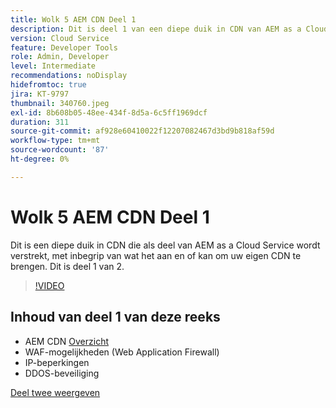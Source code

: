 ```yaml
---
title: Wolk 5 AEM CDN Deel 1
description: Dit is deel 1 van een diepe duik in CDN van AEM as a Cloud Service.
version: Cloud Service
feature: Developer Tools
role: Admin, Developer
level: Intermediate
recommendations: noDisplay
hidefromtoc: true
jira: KT-9797
thumbnail: 340760.jpeg
exl-id: 8b608b05-48ee-434f-8d5a-6c5ff1969dcf
duration: 311
source-git-commit: af928e60410022f12207082467d3bd9b818af59d
workflow-type: tm+mt
source-wordcount: '87'
ht-degree: 0%

---
```


# Wolk 5 AEM CDN Deel 1

Dit is een diepe duik in CDN die als deel van AEM as a Cloud Service wordt verstrekt, met inbegrip van wat het aan en of kan om uw eigen CDN te brengen. Dit is deel 1 van 2.

>[!VIDEO](https://video.tv.adobe.com/v/340760?quality=12&learn=on)

## Inhoud van deel 1 van deze reeks

+ AEM CDN [Overzicht](https://experienceleague.adobe.com/docs/experience-manager-cloud-service/content/implementing/content-delivery/cdn.html)
+ WAF-mogelijkheden (Web Application Firewall)
+ IP-beperkingen
+ DDOS-beveiliging

[Deel twee weergeven](cloud5-aem-cdn-part2.md)